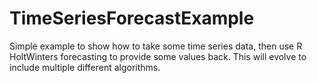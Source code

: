# TimeSeriesForecastExample

Simple example to show how to take some time series data, then use R HoltWinters forecasting to provide some values back.
This will evolve to include multiple different algorithms.

